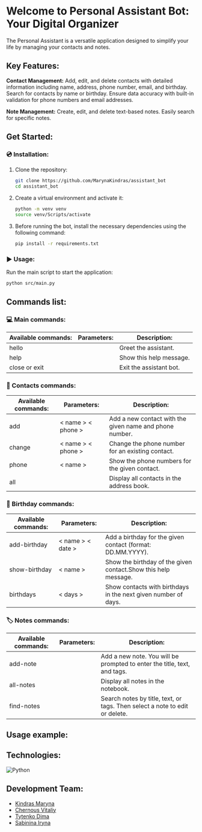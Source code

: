 # Welcome to Personal Assistant Bot: Your Digital Organizer

The Personal Assistant is a versatile application designed to simplify your life by managing your contacts and notes.

## Key Features:

**Contact Management:** Add, edit, and delete contacts with detailed information including name, address, phone number, email, and birthday. Search for contacts by name or birthday. Ensure data accuracy with built-in validation for phone numbers and email addresses.

**Note Management:** Create, edit, and delete text-based notes. Easily search for specific notes.

## Get Started:

### :cd: Installation:

1. Clone the repository:

   ```bash
   git clone https://github.com/MarynaKindras/assistant_bot
   cd assistant_bot
   ```

2. Create a virtual environment and activate it:

   ```bash
   python -m venv venv
   source venv/Scripts/activate
   ```

3. Before running the bot, install the necessary dependencies using the following command:

   ```bash
   pip install -r requirements.txt
   ```

### :arrow_forward: Usage:

Run the main script to start the application:

```bash
python src/main.py
```

## Commands list:

### :computer: Main commands:

| Available commands: | Parameters:    | Description:            |
| ------------------- | -------------- | ----------------------- |
| hello               |                | Greet the assistant.    |
| help                |                | Show this help message. |
| close or exit       |                | Exit the assistant bot. |

### :calling: Contacts commands:

| Available commands: | Parameters:        | Description:                                           |
| ------------------- | ------------------ | ------------------------------------------------------ |
| add                 | < name > < phone > | Add a new contact with the given name and phone number.|
| change              | < name > < phone > | Change the phone number for an existing contact.       |
| phone               | < name >           | Show the phone numbers for the given contact.          |
| all                 |                    | Display all contacts in the address book.              |

### :calendar: Birthday commands:

| Available commands: | Parameters:        | Description:                                                   |
| ------------------- | ------------------ | -------------------------------------------------------------- |
| add-birthday        | < name > < date >  | Add a birthday for the given contact (format: DD.MM.YYYY).     |
| show-birthday       | < name >           | Show the birthday of the given contact.Show this help message. |
| birthdays           | < days >           | Show contacts with birthdays in the next given number of days. |

### :label: Notes commands:

| Available commands: | Parameters:    | Description:                                                                |
| ------------------- | -------------- | --------------------------------------------------------------------------- |
| add-note            |                | Add a new note. You will be prompted to enter the title, text, and tags.    |
| all-notes           |                | Display all notes in the notebook.                                          |
| find-notes          |                | Search notes by title, text, or tags. Then select a note to edit or delete. |

## Usage example:

## Technologies:

![Python](https://img.shields.io/badge/python-3670A0?style=for-the-badge&logo=python&logoColor=ffdd54)

## Development Team:

- [Kindras Maryna](https://github.com/MarynaKindras)
- [Chernous Vitaliy](https://github.com/vitalii-kyiv)
- [Tytenko Dima](https://github.com/dimatytenko)
- [Sabinina Iryna](https://github.com/IrynaSabinina)
